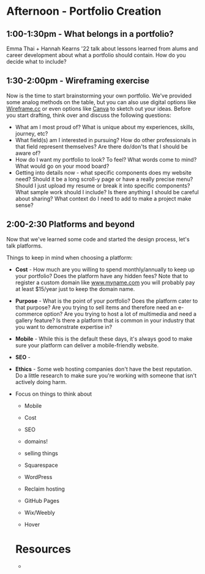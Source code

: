# Afternoon - Portfolio Creation

## 1:00-1:30pm - What belongs in a portfolio?
Emma Thai + Hannah Kearns '22 talk about lessons learned from alums and career development about what a portfolio should contain. How do you decide what to include?


## 1:30-2:00pm - Wireframing exercise 
Now is the time to start brainstorming your own portfolio. We've provided some analog methods on the table, but you can also use digital options like [Wireframe.cc](https://wireframe.cc/) or even options like [Canva](http://www.canva.com) to sketch out your ideas. Before you start drafting, think over and discuss the following questions:

* What am I most proud of? What is unique about my experiences, skills, journey, etc?
* What field(s) am I interested in pursuing? How do other professionals in that field represent themselves? Are there do/don'ts that I should be aware of? 
* How do I want my portfolio to look? To feel? What words come to mind? What would go on your mood board? 
* Getting into details now - what specific components does my website need? Should it be a long scroll-y page or have a really precise menu? Should I just upload my resume or break it into specific components? What sample work should I include? Is there anything I should be careful about sharing? What context do I need to add to make a project make sense? 


## 2:00-2:30 Platforms and beyond

Now that we've learned some code and started the design process, let's talk platforms. 

Things to keep in mind when choosing a platform:
* **Cost** - How much are you willing to spend monthly/annually to keep up your portfolio? Does the platform have any hidden fees? Note that to register a custom domain like www.myname.com you will probably pay at least $15/year just to keep the domain name. 
* **Purpose** - What is the point of your portfolio? Does the platform cater to that purpose? Are you trying to sell items and therefore need an e-commerce option? Are you trying to host a lot of multimedia and need a gallery feature? Is there a platform that is common in your industry that you want to demonstrate expertise in? 
* **Mobile** - While this is the default these days, it's always good to make sure your platform can deliver a mobile-friendly website.
* **SEO** - 
* **Ethics** - Some web hosting companies don't have the best reputation. Do a little research to make sure you're working with someone that isn't actively doing harm.

* Focus on things to think about 
    * Mobile
    * Cost
    * SEO
    * domains! 
    * selling things
    
  * Squarespace
  * WordPress
  * Reclaim hosting
  * GitHub Pages 
  * Wix/Weebly
  * Hover 
  
  
  
  # Resources
  * 
